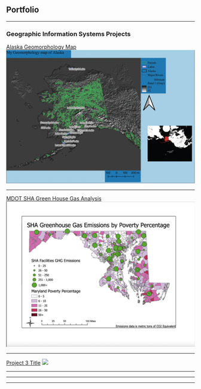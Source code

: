 ## Portfolio

---

### Geographic Information Systems Projects

[Alaska Geomorphology Map](https://github.com/nkurtz12/nkurtz12.github.io/blob/master/project1_page.md)
<img src="images/4B34B517-8867-4911-981A-903970FDEBE1.png"/>

---
[MDOT SHA Green House Gas Analysis](/project2_page)
<img src="images/Screen%20Shot%202022-02-21%20at%2010.21.26%20PM.png"/>

---
[Project 3 Title](/project3_page)
<img src="images/dummy_thumbnail.jpg?raw=true"/>

---

---




---
<!-- Remove above link if you don't want to attibute -->

